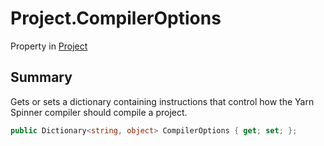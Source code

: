 # Project.CompilerOptions

Property in [Project](/api/csharp/yarn.compiler.project.md)

## Summary


Gets or sets a dictionary containing instructions that control how
the Yarn Spinner compiler should compile a project.


```csharp
public Dictionary<string, object> CompilerOptions { get; set; };
```

